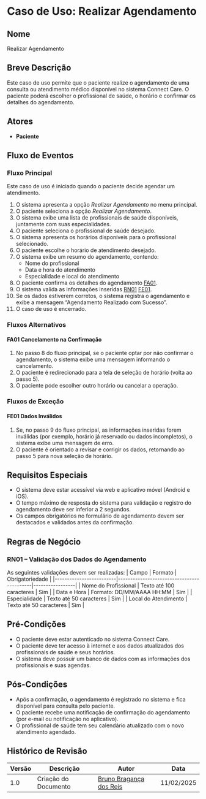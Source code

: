 # Caso de Uso: Realizar Agendamento

## Nome
Realizar Agendamento

## Breve Descrição
Este caso de uso permite que o paciente realize o agendamento de uma consulta ou atendimento médico disponível no sistema Connect Care. O paciente poderá escolher o profissional de saúde, o horário e confirmar os detalhes do agendamento.

## Atores
- **Paciente**

## Fluxo de Eventos

### Fluxo Principal
Este caso de uso é iniciado quando o paciente decide agendar um atendimento.

1. O sistema apresenta a opção *Realizar Agendamento* no menu principal.
2. O paciente seleciona a opção *Realizar Agendamento*.
3. O sistema exibe uma lista de profissionais de saúde disponíveis, juntamente com suas especialidades.
4. O paciente seleciona o profissional de saúde desejado.
5. O sistema apresenta os horários disponíveis para o profissional selecionado.
6. O paciente escolhe o horário de atendimento desejado.
7. O sistema exibe um resumo do agendamento, contendo:
   - Nome do profissional
   - Data e hora do atendimento
   - Especialidade e local do atendimento
8. O paciente confirma os detalhes do agendamento [FA01](#fa01-cancelamento-na-confirmacao).
9. O sistema valida as informações inseridas [RN01](#rn01-validacao-dos-dados-do-agendamento) [FE01](#fe01-dados-invalidos).
10. Se os dados estiverem corretos, o sistema registra o agendamento e exibe a mensagem “Agendamento Realizado com Sucesso”.
11. O caso de uso é encerrado.

### Fluxos Alternativos

#### FA01 Cancelamento na Confirmação
1. No passo 8 do fluxo principal, se o paciente optar por não confirmar o agendamento, o sistema exibe uma mensagem informando o cancelamento.
2. O paciente é redirecionado para a tela de seleção de horário (volta ao passo 5).
3. O paciente pode escolher outro horário ou cancelar a operação.

### Fluxos de Exceção

#### FE01 Dados Inválidos
1. Se, no passo 9 do fluxo principal, as informações inseridas forem inválidas (por exemplo, horário já reservado ou dados incompletos), o sistema exibe uma mensagem de erro.
2. O paciente é orientado a revisar e corrigir os dados, retornando ao passo 5 para nova seleção de horário.

## Requisitos Especiais

- O sistema deve estar acessível via web e aplicativo móvel (Android e iOS).
- O tempo máximo de resposta do sistema para validação e registro do agendamento deve ser inferior a 2 segundos.
- Os campos obrigatórios no formulário de agendamento devem ser destacados e validados antes da confirmação.

## Regras de Negócio

### RN01 – Validação dos Dados do Agendamento
As seguintes validações devem ser realizadas:
| Campo                   | Formato                                   | Obrigatoriedade |
|-------------------------|-------------------------------------------|-----------------|
| Nome do Profissional    | Texto até 100 caracteres                  | Sim             |
| Data e Hora             | Formato: DD/MM/AAAA HH:MM                   | Sim             |
| Especialidade           | Texto até 50 caracteres                   | Sim             |
| Local do Atendimento    | Texto até 50 caracteres                   | Sim             |

## Pré-Condições

- O paciente deve estar autenticado no sistema Connect Care.
- O paciente deve ter acesso à internet e aos dados atualizados dos profissionais de saúde e seus horários.
- O sistema deve possuir um banco de dados com as informações dos profissionais e suas agendas.

## Pós-Condições

- Após a confirmação, o agendamento é registrado no sistema e fica disponível para consulta pelo paciente.
- O paciente recebe uma notificação de confirmação do agendamento (por e-mail ou notificação no aplicativo).
- O profissional de saúde tem seu calendário atualizado com o novo atendimento agendado.

## Histórico de Revisão

| Versão | Descrição             | Autor                                    | Data       |
|--------|-----------------------|------------------------------------------|------------|
| 1.0    | Criação do Documento  | [Bruno Bragança dos Reis](https://github.com/BrunoBReis)                   | 11/02/2025 |
